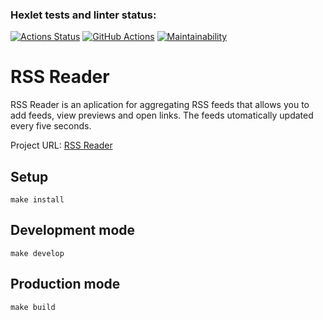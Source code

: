 ### Hexlet tests and linter status:
[![Actions Status](https://github.com/Surtt/frontend-project-lvl3/workflows/hexlet-check/badge.svg)](https://github.com/Surtt/frontend-project-lvl3/actions)
[![GitHub Actions](https://github.com/Surtt/frontend-project-lvl3/workflows/Node%20CI/badge.svg)](https://github.com/Surtt/frontend-project-lvl3/actions?query=workflow%3A%22Node+CI%22)
[![Maintainability](https://api.codeclimate.com/v1/badges/c5e07ca156420996586e/maintainability)](https://codeclimate.com/github/Surtt/frontend-project-lvl3/maintainability)


# RSS Reader

RSS Reader is an aplication for aggregating RSS feeds that allows you to add feeds, view previews and open links. The feeds utomatically updated every five seconds.

Project URL: [RSS Reader](https://frontend-project-lvl3-five-sable.vercel.app/)

## Setup
```
make install
```

## Development mode
```
make develop
```

## Production mode
```
make build
```

